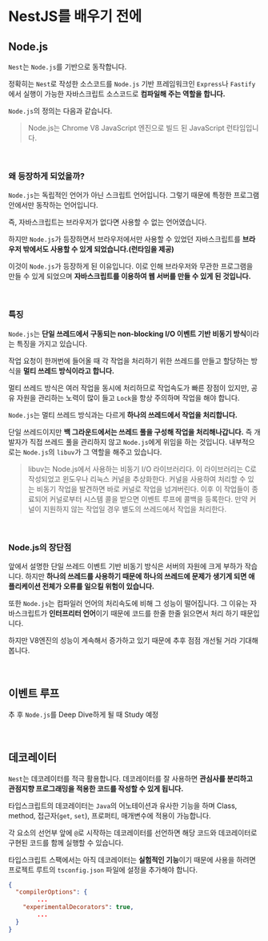 NestJS를 배우기 전에
===

## Node.js

`Nest`는 `Node.js`를 기반으로 동작합니다.

정확히는 `Nest`로 작성한 소스코드를 `Node.js` 기반 프레임워크인 `Express`나 `Fastify`에서 실행이 가능한 자바스크립트 소스코드로 **컴파일해 주는 역할을 합니다.**

`Node.js`의 정의는 다음과 같습니다. 

> Node.js는 Chrome V8 JavaScript 엔진으로 빌드 된 JavaScript 런타임입니다.

<br>

### 왜 등장하게 되었을까?

`Node.js`는 독립적인 언어가 아닌 스크립트 언어입니다. 그렇기 때문에 특정한 프로그램 안에서만 동작하는 언어입니다.

즉, 자바스크립트는 브라우저가 없다면 사용할 수 없는 언어였습니다.

하지만 `Node.js`가 등장하면서 브라우저에서만 사용할 수 있었던 자바스크립트를 **브라우저 밖에서도 사용할 수 있게 되었습니다.(런타임을 제공)**

이것이 `Node.js`가 등장하게 된 이유입니다. 이로 인해 브라우저와 무관한 프로그램을 만들 수 있게 되었으며 **자바스크립트를 이용하여 웹 서버를 만들 수 있게 된 것입니다.**

<br>

### 특징

`Node.js`는 **단일 쓰레드에서 구동되는 non-blocking I/O 이벤트 기반 비동기 방식**이라는 특징을 가지고 있습니다.

작업 요청이 한꺼번에 들어올 때 각 작업을 처리하기 위한 쓰레드를 만들고 할당하는 방식을 **멀티 쓰레드 방식이라고 합니다.**

멀티 쓰레드 방식은 여러 작업을 동시에 처리하므로 작업속도가 빠른 장점이 있지만, 공유 자원을 관리하는 노력이 많이 들고 `Lock`을 항상 주의하며 작업을 해야 합니다.

`Node.js`는 멀티 쓰레드 방식과는 다르게 **하나의 쓰레드에서 작업을 처리합니다.**

단일 쓰레드이지만 **백 그라운드에서는 쓰레드 풀을 구성해 작업을 처리해나갑니다.** 즉 개발자가 직접 쓰레드 풀을 관리하지 않고 `Node.js`에게 위임을 하는 것입니다. 내부적으로는 `Node.js`의 `libuv`가 그 역할을 해주고 있습니다.

> libuv는 Node.js에서 사용하는 비동기 I/O 라이브러리다. 이 라이브러리는 C로 작성되었고 윈도우나 리눅스 커널을 추상화한다. 커널을 사용하여 처리할 수 있는 비동기 작업을 발견하면 바로 커널로 작업을 넘겨버린다. 이후 이 작업들이 종료되어 커널로부터 시스템 콜을 받으면 이벤트 루프에 콜백을 등록한다. 만약 커널이 지원하지 않는 작업일 경우 별도의 쓰레드에서 작업을 처리한다.

<br>

### Node.js의 장단점

앞에서 설명한 단일 쓰레드 이벤트 기반 비동기 방식은 서버의 자원에 크게 부하가 작습니다. 하지만 **하나의 쓰레드를 사용하기 때문에 하나의 쓰레드에 문제가 생기게 되면 애플리케이션 전체가 오류를 일으킬 위험이 있습니다.**

또한 `Node.js`는 컴파일러 언어의 처리속도에 비해 그 성능이 떨어집니다. 그 이유는 자바스크립트가 **인터프리터 언어**이기 때문에 코드를 한줄 한줄 읽으면서 처리 하기 때문입니다.

하지만 V8엔진의 성능이 계속해서 증가하고 있기 때문에 추후 점점 개선될 거라 기대해봅니다.

<br>

## 이벤트 루프

추 후 `Node.js`를 Deep Dive하게 될 때 Study 예정

<br>

## 데코레이터

`Nest`는 데코레이터를 적극 활용합니다. 데코레이터를 잘 사용하면 **관심사를 분리하고 관점지향 프로그래밍을 적용한 코드를 작성할 수 있게 됩니다.**

타입스크립트의 데코레이터는 `Java`의 어노테이션과 유사한 기능을 하며 Class, method, 접근자(`get`, `set`), 프로퍼티, 매개변수에 적용이 가능합니다.

각 요소의 선언부 앞에 `@`로 시작하는 데코레이터를 선언하면 해당 코드와 데코레이터로 구현된 코드를 함께 실행할 수 있습니다.

타입스크립트 스팩에서는 아직 데코레이터는 **실험적인 기능**이기 때문에 사용을 하려면 프로젝트 루트의 `tsconfig.json` 파일에 설정을 추가해야 합니다.

```json
{
  "compilerOptions": {
        ...
    "experimentalDecorators": true,
        ...
  }
}
```
